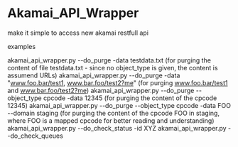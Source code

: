 Akamai_API_Wrapper
==================

make it simple to access new akamai restfull api

examples

akamai_api_wrapper.py --do_purge -data testdata.txt (for purging the content of file testdata.txt - since no object_type is given, the content is assumend URLs)
akamai_api_wrapper.py --do_purge -data "www.foo.bar/test1, www.bar.foo/test2?me" (for purging www.foo.bar/test1 and www.bar.foo/test2?me)
akamai_api_wrapper.py --do_purge --object_type cpcode -data 12345 (for purging the content of the cpcode 12345)
akamai_api_wrapper.py --do_purge --object_type cpcode -data FOO --domain staging (for purging the content of the cpcode FOO in staging, where FOO is a mapped cpcode for better reading and understanding)
akamai_api_wrapper.py --do_check_status -id XYZ
akamai_api_wrapper.py --do_check_queues
